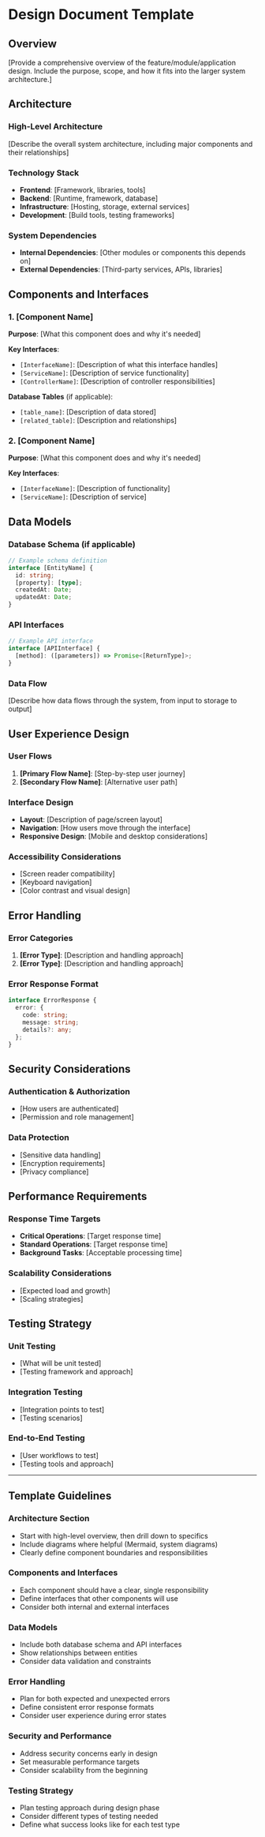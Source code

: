 # Design Document Template

## Overview

[Provide a comprehensive overview of the feature/module/application design. Include the purpose, scope, and how it fits into the larger system architecture.]

## Architecture

### High-Level Architecture
[Describe the overall system architecture, including major components and their relationships]

### Technology Stack
- **Frontend**: [Framework, libraries, tools]
- **Backend**: [Runtime, framework, database]
- **Infrastructure**: [Hosting, storage, external services]
- **Development**: [Build tools, testing frameworks]

### System Dependencies
- **Internal Dependencies**: [Other modules or components this depends on]
- **External Dependencies**: [Third-party services, APIs, libraries]

## Components and Interfaces

### 1. [Component Name]

**Purpose**: [What this component does and why it's needed]

**Key Interfaces**:
- `[InterfaceName]`: [Description of what this interface handles]
- `[ServiceName]`: [Description of service functionality]
- `[ControllerName]`: [Description of controller responsibilities]

**Database Tables** (if applicable):
- `[table_name]`: [Description of data stored]
- `[related_table]`: [Description and relationships]

### 2. [Component Name]

**Purpose**: [What this component does and why it's needed]

**Key Interfaces**:
- `[InterfaceName]`: [Description of functionality]
- `[ServiceName]`: [Description of service]

## Data Models

### Database Schema (if applicable)
```typescript
// Example schema definition
interface [EntityName] {
  id: string;
  [property]: [type];
  createdAt: Date;
  updatedAt: Date;
}
```

### API Interfaces
```typescript
// Example API interface
interface [APIInterface] {
  [method]: ([parameters]) => Promise<[ReturnType]>;
}
```

### Data Flow
[Describe how data flows through the system, from input to storage to output]

## User Experience Design

### User Flows
1. **[Primary Flow Name]**: [Step-by-step user journey]
2. **[Secondary Flow Name]**: [Alternative user path]

### Interface Design
- **Layout**: [Description of page/screen layout]
- **Navigation**: [How users move through the interface]
- **Responsive Design**: [Mobile and desktop considerations]

### Accessibility Considerations
- [Screen reader compatibility]
- [Keyboard navigation]
- [Color contrast and visual design]

## Error Handling

### Error Categories
1. **[Error Type]**: [Description and handling approach]
2. **[Error Type]**: [Description and handling approach]

### Error Response Format
```typescript
interface ErrorResponse {
  error: {
    code: string;
    message: string;
    details?: any;
  };
}
```

## Security Considerations

### Authentication & Authorization
- [How users are authenticated]
- [Permission and role management]

### Data Protection
- [Sensitive data handling]
- [Encryption requirements]
- [Privacy compliance]

## Performance Requirements

### Response Time Targets
- **Critical Operations**: [Target response time]
- **Standard Operations**: [Target response time]
- **Background Tasks**: [Acceptable processing time]

### Scalability Considerations
- [Expected load and growth]
- [Scaling strategies]

## Testing Strategy

### Unit Testing
- [What will be unit tested]
- [Testing framework and approach]

### Integration Testing
- [Integration points to test]
- [Testing scenarios]

### End-to-End Testing
- [User workflows to test]
- [Testing tools and approach]

---

## Template Guidelines

### Architecture Section
- Start with high-level overview, then drill down to specifics
- Include diagrams where helpful (Mermaid, system diagrams)
- Clearly define component boundaries and responsibilities

### Components and Interfaces
- Each component should have a clear, single responsibility
- Define interfaces that other components will use
- Consider both internal and external interfaces

### Data Models
- Include both database schema and API interfaces
- Show relationships between entities
- Consider data validation and constraints

### Error Handling
- Plan for both expected and unexpected errors
- Define consistent error response formats
- Consider user experience during error states

### Security and Performance
- Address security concerns early in design
- Set measurable performance targets
- Consider scalability from the beginning

### Testing Strategy
- Plan testing approach during design phase
- Consider different types of testing needed
- Define what success looks like for each test type